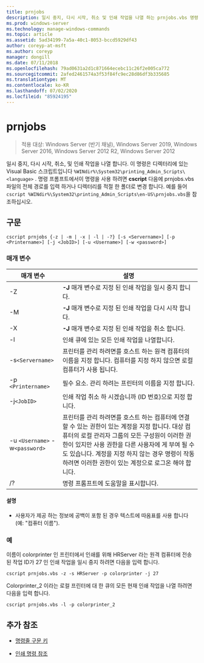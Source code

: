 ```yaml
---
title: prnjobs
description: 일시 중지, 다시 시작, 취소 및 인쇄 작업을 나열 하는 prnjobs.vbs 명령에 대 한 참조 문서입니다.
ms.prod: windows-server
ms.technology: manage-windows-commands
ms.topic: article
ms.assetid: 5ad34199-7a5a-40c1-8053-bccd5929df43
author: coreyp-at-msft
ms.author: coreyp
manager: dongill
ms.date: 07/11/2018
ms.openlocfilehash: 79ad0631a2d1c871664ecebc11c26f2e005ca772
ms.sourcegitcommit: 2afed2461574a3f53f84fc9ec28d86df3b335685
ms.translationtype: MT
ms.contentlocale: ko-KR
ms.lasthandoff: 07/02/2020
ms.locfileid: "85924195"
---
```

# <a name="prnjobs"></a>prnjobs

> 적용 대상: Windows Server (반기 채널), Windows Server 2019, Windows Server 2016, Windows Server 2012 R2, Windows Server 2012

일시 중지, 다시 시작, 취소, 및 인쇄 작업을 나열 합니다. 이 명령은 디렉터리에 있는 Visual Basic 스크립트입니다 `%WINdir%\System32\printing_Admin_Scripts\<language>` . 명령 프롬프트에서이 명령을 사용 하려면 **cscript** 다음에 prnjobs.vbs 파일의 전체 경로를 입력 하거나 디렉터리를 적절 한 폴더로 변경 합니다. 예를 들어 `cscript %WINdir%\System32\printing_Admin_Scripts\en-US\prnjobs.vbs`을 참조하십시오.

## <a name="syntax"></a>구문

```
cscript prnjobs {-z | -m | -x | -l | -?} [-s <Servername>] [-p <Printername>] [-j <JobID>] [-u <Username>] [-w <password>]
```

### <a name="parameters"></a>매개 변수

| 매개 변수 | 설명 |
|--|--|
| -Z | **-J** 매개 변수로 지정 된 인쇄 작업을 일시 중지 합니다. |
| -M | **-J** 매개 변수로 지정 된 인쇄 작업을 다시 시작 합니다. |
| -X | **-J** 매개 변수로 지정 된 인쇄 작업을 취소 합니다. |
| -l | 인쇄 큐에 있는 모든 인쇄 작업을 나열합니다. |
| -s`<Servername>` | 프린터를 관리 하려면를 호스트 하는 원격 컴퓨터의 이름을 지정 합니다. 컴퓨터를 지정 하지 않으면 로컬 컴퓨터가 사용 됩니다. |
| -p `<Printername>` | 필수 요소. 관리 하려는 프린터의 이름을 지정 합니다. |
| -j`<JobID>` | 인쇄 작업 취소 하 시겠습니까 (ID 번호)으로 지정 합니다. |
| -u `<Username>` -w`<password>` | 프린터를 관리 하려면를 호스트 하는 컴퓨터에 연결할 수 있는 권한이 있는 계정을 지정 합니다. 대상 컴퓨터의 로컬 관리자 그룹의 모든 구성원이 이러한 권한이 있지만 사용 권한을 다른 사용자에 게 부여 될 수도 있습니다. 계정을 지정 하지 않는 경우 명령이 작동 하려면 이러한 권한이 있는 계정으로 로그온 해야 합니다. |
| /? | 명령 프롬프트에 도움말을 표시합니다. |

#### <a name="remarks"></a>설명

- 사용자가 제공 하는 정보에 공백이 포함 된 경우 텍스트에 따옴표를 사용 합니다 (예: "컴퓨터 이름").

### <a name="examples"></a>예

이름이 colorprinter 인 프린터에서 인쇄를 위해 HRServer 라는 원격 컴퓨터에 전송 된 작업 ID가 27 인 인쇄 작업을 일시 중지 하려면 다음을 입력 합니다.

```
cscript prnjobs.vbs -z -s HRServer -p colorprinter -j 27
```

Colorprinter_2 이라는 로컬 프린터에 대 한 큐의 모든 현재 인쇄 작업을 나열 하려면 다음을 입력 합니다.

```
cscript prnjobs.vbs -l -p colorprinter_2
```

## <a name="additional-references"></a>추가 참조

- [명령줄 구문 키](command-line-syntax-key.md)

- [인쇄 명령 참조](print-command-reference.md)
